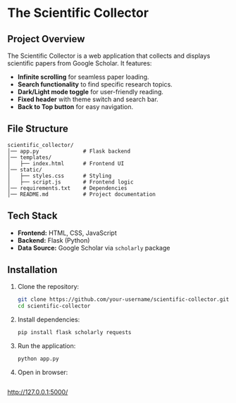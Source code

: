 # The Scientific Collector

## Project Overview
The Scientific Collector is a web application that collects and displays scientific papers from Google Scholar. It features:
- **Infinite scrolling** for seamless paper loading.
- **Search functionality** to find specific research topics.
- **Dark/Light mode toggle** for user-friendly reading.
- **Fixed header** with theme switch and search bar.
- **Back to Top button** for easy navigation.

## File Structure
```
scientific_collector/
│── app.py              # Flask backend
│── templates/
│   ├── index.html      # Frontend UI
│── static/
│   ├── styles.css      # Styling
│   ├── script.js       # Frontend logic
│── requirements.txt    # Dependencies
│── README.md           # Project documentation
```

## Tech Stack
- **Frontend:** HTML, CSS, JavaScript
- **Backend:** Flask (Python)
- **Data Source:** Google Scholar via `scholarly` package

## Installation
1. Clone the repository:
   ```sh
   git clone https://github.com/your-username/scientific-collector.git
   cd scientific-collector
   ```
2. Install dependencies:
   ```sh
   pip install flask scholarly requests
   ```
3. Run the application:
   ```sh
   python app.py
   ```
4. Open in browser:
   ```
http://127.0.0.1:5000/
   ```
